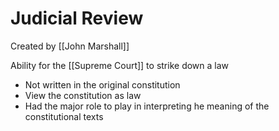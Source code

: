 # Judicial Review

Created by [[John Marshall]]

Ability for the [[Supreme Court]] to strike down a law
- Not written in the original constitution
- View the constitution as law
- Had the major role to play in interpreting he meaning of the constitutional texts
